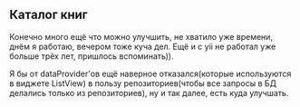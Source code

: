 <h2>Каталог книг</h2>

Конечно много ещё что можно улучшить, не хватило уже времени, днём я работаю, вечером тоже куча дел. Ещё и с yii не работал уже больше трёх лет, пришлось вспоминать)).

Я бы от dataProvider'ов ещё наверное отказался(которые используются в виджете ListView) в пользу репозиториев(чтобы все запросы в БД делались только из репозиториев), ну и так далее, есть куда улучшать.
